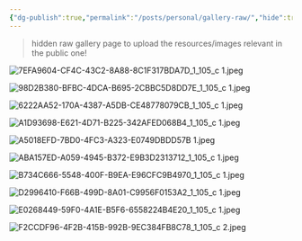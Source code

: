 ```yaml
---
{"dg-publish":true,"permalink":"/posts/personal/gallery-raw/","hide":true,"created":"2025-02-22T15:24:54.600+00:00","updated":"2025-02-22T15:32:13.991+00:00"}
---
```


> hidden raw gallery page to upload the resources/images relevant in the public one!
> 
![7EFA9604-CF4C-43C2-8A88-8C1F317BDA7D_1_105_c 1.jpeg](/img/user/resources/7EFA9604-CF4C-43C2-8A88-8C1F317BDA7D_1_105_c%201.jpeg)

![98D2B380-BFBC-4DCA-B695-2CBBC5D8DD7E_1_105_c 1.jpeg](/img/user/resources/98D2B380-BFBC-4DCA-B695-2CBBC5D8DD7E_1_105_c%201.jpeg)

![6222AA52-170A-4387-A5DB-CE48778079CB_1_105_c 1.jpeg](/img/user/resources/6222AA52-170A-4387-A5DB-CE48778079CB_1_105_c%201.jpeg)

![A1D93698-E621-4D71-B225-342AFED068B4_1_105_c 1.jpeg](/img/user/resources/A1D93698-E621-4D71-B225-342AFED068B4_1_105_c%201.jpeg)

![A5018EFD-7BD0-4FC3-A323-E0749DBDD57B 1.jpeg](/img/user/resources/A5018EFD-7BD0-4FC3-A323-E0749DBDD57B%201.jpeg)

![ABA157ED-A059-4945-B372-E9B3D2313712_1_105_c 1.jpeg](/img/user/resources/ABA157ED-A059-4945-B372-E9B3D2313712_1_105_c%201.jpeg)

![B734C666-5548-400F-B9EA-E96CFC9B4970_1_105_c 1.jpeg](/img/user/resources/B734C666-5548-400F-B9EA-E96CFC9B4970_1_105_c%201.jpeg)

![D2996410-F66B-499D-8A01-C9956F0153A2_1_105_c 1.jpeg](/img/user/resources/D2996410-F66B-499D-8A01-C9956F0153A2_1_105_c%201.jpeg)

![E0268449-59F0-4A1E-B5F6-6558224B4E20_1_105_c 1.jpeg](/img/user/resources/E0268449-59F0-4A1E-B5F6-6558224B4E20_1_105_c%201.jpeg)


![F2CCDF96-4F2B-415B-992B-9EC384FB8C78_1_105_c 2.jpeg](/img/user/resources/F2CCDF96-4F2B-415B-992B-9EC384FB8C78_1_105_c%202.jpeg)